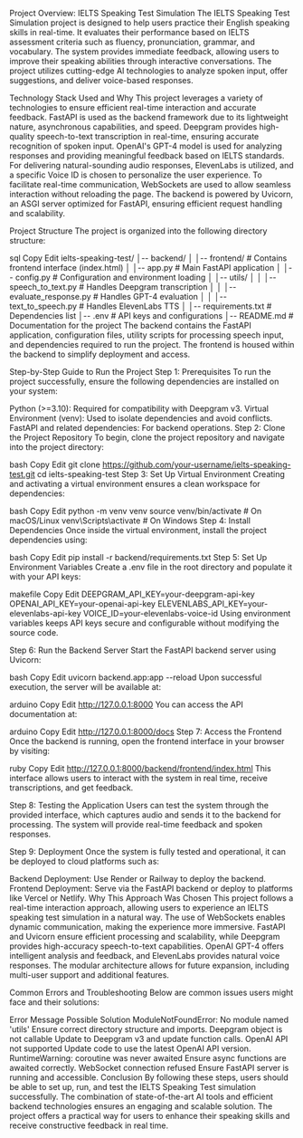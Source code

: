 Project Overview: IELTS Speaking Test Simulation
The IELTS Speaking Test Simulation project is designed to help users practice their English speaking skills in real-time. It evaluates their performance based on IELTS assessment criteria such as fluency, pronunciation, grammar, and vocabulary. The system provides immediate feedback, allowing users to improve their speaking abilities through interactive conversations. The project utilizes cutting-edge AI technologies to analyze spoken input, offer suggestions, and deliver voice-based responses.

Technology Stack Used and Why
This project leverages a variety of technologies to ensure efficient real-time interaction and accurate feedback. FastAPI is used as the backend framework due to its lightweight nature, asynchronous capabilities, and speed. Deepgram provides high-quality speech-to-text transcription in real-time, ensuring accurate recognition of spoken input. OpenAI's GPT-4 model is used for analyzing responses and providing meaningful feedback based on IELTS standards. For delivering natural-sounding audio responses, ElevenLabs is utilized, and a specific Voice ID is chosen to personalize the user experience. To facilitate real-time communication, WebSockets are used to allow seamless interaction without reloading the page. The backend is powered by Uvicorn, an ASGI server optimized for FastAPI, ensuring efficient request handling and scalability.

Project Structure
The project is organized into the following directory structure:

sql
Copy
Edit
ielts-speaking-test/
│-- backend/
│   │-- frontend/           # Contains frontend interface (index.html)
│   │-- app.py              # Main FastAPI application
│   │-- config.py           # Configuration and environment loading
│   │-- utils/
│   │   │-- speech_to_text.py     # Handles Deepgram transcription
│   │   │-- evaluate_response.py  # Handles GPT-4 evaluation
│   │   │-- text_to_speech.py     # Handles ElevenLabs TTS
│   │-- requirements.txt     # Dependencies list
│-- .env                     # API keys and configurations
│-- README.md                # Documentation for the project
The backend contains the FastAPI application, configuration files, utility scripts for processing speech input, and dependencies required to run the project. The frontend is housed within the backend to simplify deployment and access.

Step-by-Step Guide to Run the Project
Step 1: Prerequisites
To run the project successfully, ensure the following dependencies are installed on your system:

Python (>=3.10): Required for compatibility with Deepgram v3.
Virtual Environment (venv): Used to isolate dependencies and avoid conflicts.
FastAPI and related dependencies: For backend operations.
Step 2: Clone the Project Repository
To begin, clone the project repository and navigate into the project directory:

bash
Copy
Edit
git clone https://github.com/your-username/ielts-speaking-test.git
cd ielts-speaking-test
Step 3: Set Up Virtual Environment
Creating and activating a virtual environment ensures a clean workspace for dependencies:

bash
Copy
Edit
python -m venv venv
source venv/bin/activate  # On macOS/Linux
venv\Scripts\activate      # On Windows
Step 4: Install Dependencies
Once inside the virtual environment, install the project dependencies using:

bash
Copy
Edit
pip install -r backend/requirements.txt
Step 5: Set Up Environment Variables
Create a .env file in the root directory and populate it with your API keys:

makefile
Copy
Edit
DEEPGRAM_API_KEY=your-deepgram-api-key
OPENAI_API_KEY=your-openai-api-key
ELEVENLABS_API_KEY=your-elevenlabs-api-key
VOICE_ID=your-elevenlabs-voice-id
Using environment variables keeps API keys secure and configurable without modifying the source code.

Step 6: Run the Backend Server
Start the FastAPI backend server using Uvicorn:

bash
Copy
Edit
uvicorn backend.app:app --reload
Upon successful execution, the server will be available at:

arduino
Copy
Edit
http://127.0.0.1:8000
You can access the API documentation at:

arduino
Copy
Edit
http://127.0.0.1:8000/docs
Step 7: Access the Frontend
Once the backend is running, open the frontend interface in your browser by visiting:

ruby
Copy
Edit
http://127.0.0.1:8000/backend/frontend/index.html
This interface allows users to interact with the system in real time, receive transcriptions, and get feedback.

Step 8: Testing the Application
Users can test the system through the provided interface, which captures audio and sends it to the backend for processing. The system will provide real-time feedback and spoken responses.

Step 9: Deployment
Once the system is fully tested and operational, it can be deployed to cloud platforms such as:

Backend Deployment: Use Render or Railway to deploy the backend.
Frontend Deployment: Serve via the FastAPI backend or deploy to platforms like Vercel or Netlify.
Why This Approach Was Chosen
This project follows a real-time interaction approach, allowing users to experience an IELTS speaking test simulation in a natural way. The use of WebSockets enables dynamic communication, making the experience more immersive. FastAPI and Uvicorn ensure efficient processing and scalability, while Deepgram provides high-accuracy speech-to-text capabilities. OpenAI GPT-4 offers intelligent analysis and feedback, and ElevenLabs provides natural voice responses. The modular architecture allows for future expansion, including multi-user support and additional features.

Common Errors and Troubleshooting
Below are common issues users might face and their solutions:

Error Message	Possible Solution
ModuleNotFoundError: No module named 'utils'	Ensure correct directory structure and imports.
Deepgram object is not callable	Update to Deepgram v3 and update function calls.
OpenAI API not supported	Update code to use the latest OpenAI API version.
RuntimeWarning: coroutine was never awaited	Ensure async functions are awaited correctly.
WebSocket connection refused	Ensure FastAPI server is running and accessible.
Conclusion
By following these steps, users should be able to set up, run, and test the IELTS Speaking Test simulation successfully. The combination of state-of-the-art AI tools and efficient backend technologies ensures an engaging and scalable solution. The project offers a practical way for users to enhance their speaking skills and receive constructive feedback in real time.